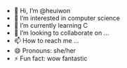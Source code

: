 - 👋 Hi, I’m @heuiwon
- 👀 I’m interested in computer science
- 🌱 I’m currently learning C
- 💞️ I’m looking to collaborate on ...
- 📫 How to reach me ...
- 😄 Pronouns: she/her
- ⚡ Fun fact: wow fantastic

<!---
heuiwon/heuiwon is a ✨ special ✨ repository because its `README.md` (this file) appears on your GitHub profile.
You can click the Preview link to take a look at your changes.
--->
